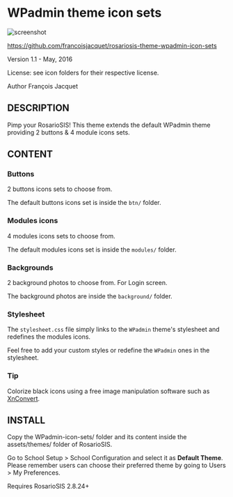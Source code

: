 WPadmin theme icon sets
=======================

![screenshot](https://raw.githubusercontent.com/francoisjacquet/rosariosis-theme-wpadmin-icon-sets/master/WPadmin-icon-sets/screenshot.png)

https://github.com/francoisjacquet/rosariosis-theme-wpadmin-icon-sets

Version 1.1 - May, 2016

License: see icon folders for their respective license.

Author François Jacquet

DESCRIPTION
-----------
Pimp your RosarioSIS!
This theme extends the default WPadmin theme providing 2 buttons & 4 module icons sets.

CONTENT
-------

### Buttons

2 buttons icons sets to choose from.

The default buttons icons set is inside the `btn/` folder.

### Modules icons

4 modules icons sets to choose from.

The default modules icons set is inside the `modules/` folder.

### Backgrounds

2 background photos to choose from. For Login screen.

The background photos are inside the `background/` folder.

### Stylesheet

The `stylesheet.css` file simply links to the `WPadmin` theme's stylesheet
and redefines the modules icons.

Feel free to add your custom styles or redefine the `WPadmin` ones in the stylesheet.

### Tip

Colorize black icons using a free image manipulation software such as [XnConvert](http://www.xnview.com/en/xnconvert/).

INSTALL
-------
Copy the WPadmin-icon-sets/ folder and its content inside the assets/themes/ folder of RosarioSIS.

Go to School Setup > School Configuration and select it as **Default Theme**.
Please remember users can choose their preferred theme by going to Users > My Preferences.

Requires RosarioSIS 2.8.24+
